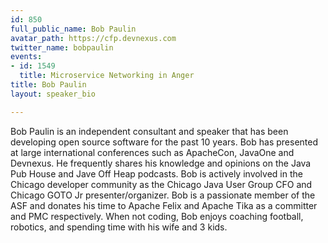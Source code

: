 ```yaml
---
id: 850
full_public_name: Bob Paulin
avatar_path: https://cfp.devnexus.com
twitter_name: bobpaulin
events:
- id: 1549
  title: Microservice Networking in Anger
title: Bob Paulin
layout: speaker_bio

---
```

Bob Paulin is an independent consultant and speaker that has been developing open source software for the past 10 years. Bob has presented at large international conferences such as ApacheCon, JavaOne and Devnexus. He frequently shares his knowledge and opinions on the Java Pub House and Jave Off Heap podcasts. Bob is actively involved in the Chicago developer community as the Chicago Java User Group CFO and Chicago GOTO Jr presenter/organizer. Bob is a passionate member of the ASF and donates his time to Apache Felix and Apache Tika as a committer and PMC respectively. When not coding, Bob enjoys coaching football, robotics, and spending time with his wife and 3 kids. 
